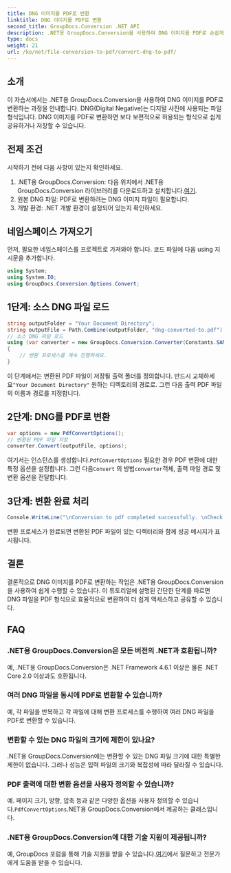 ```yaml
---
title: DNG 이미지를 PDF로 변환
linktitle: DNG 이미지를 PDF로 변환
second_title: GroupDocs.Conversion .NET API
description: .NET용 GroupDocs.Conversion을 사용하여 DNG 이미지를 PDF로 손쉽게 변환하는 방법을 알아보세요. 원활한 변환을 위해 단계별 가이드를 따르세요.
type: docs
weight: 21
url: /ko/net/file-conversion-to-pdf/convert-dng-to-pdf/
---
```

## 소개
이 자습서에서는 .NET용 GroupDocs.Conversion을 사용하여 DNG 이미지를 PDF로 변환하는 과정을 안내합니다. DNG(Digital Negative)는 디지털 사진에 사용되는 파일 형식입니다. DNG 이미지를 PDF로 변환하면 보다 보편적으로 허용되는 형식으로 쉽게 공유하거나 저장할 수 있습니다.
## 전제 조건
시작하기 전에 다음 사항이 있는지 확인하세요.
1.  .NET용 GroupDocs.Conversion: 다음 위치에서 .NET용 GroupDocs.Conversion 라이브러리를 다운로드하고 설치합니다.[여기](https://releases.groupdocs.com/conversion/net/).
2. 원본 DNG 파일: PDF로 변환하려는 DNG 이미지 파일이 필요합니다.
3. 개발 환경: .NET 개발 환경이 설정되어 있는지 확인하세요.

## 네임스페이스 가져오기
먼저, 필요한 네임스페이스를 프로젝트로 가져와야 합니다. 코드 파일에 다음 using 지시문을 추가합니다.
```csharp
using System;
using System.IO;
using GroupDocs.Conversion.Options.Convert;
```
## 1단계: 소스 DNG 파일 로드
```csharp
string outputFolder = "Your Document Directory";
string outputFile = Path.Combine(outputFolder, "dng-converted-to.pdf");
// 소스 DNG 파일 로드
using (var converter = new GroupDocs.Conversion.Converter(Constants.SAMPLE_DNG))
{
    // 변환 프로세스를 계속 진행하세요.
}
```
 이 단계에서는 변환된 PDF 파일이 저장될 출력 폴더를 정의합니다. 반드시 교체하세요`"Your Document Directory"` 원하는 디렉토리의 경로로. 그런 다음 출력 PDF 파일의 이름과 경로를 지정합니다.
## 2단계: DNG를 PDF로 변환
```csharp
var options = new PdfConvertOptions();
// 변환된 PDF 파일 저장
converter.Convert(outputFile, options);
```
 여기서는 인스턴스를 생성합니다.`PdfConvertOptions` 필요한 경우 PDF 변환에 대한 특정 옵션을 설정합니다. 그런 다음`Convert` 의 방법`converter`객체, 출력 파일 경로 및 변환 옵션을 전달합니다.
## 3단계: 변환 완료 처리
```csharp
Console.WriteLine("\nConversion to pdf completed successfully. \nCheck output in {0}", outputFolder);
```
변환 프로세스가 완료되면 변환된 PDF 파일이 있는 디렉터리와 함께 성공 메시지가 표시됩니다.

## 결론
결론적으로 DNG 이미지를 PDF로 변환하는 작업은 .NET용 GroupDocs.Conversion을 사용하여 쉽게 수행할 수 있습니다. 이 튜토리얼에 설명된 간단한 단계를 따르면 DNG 파일을 PDF 형식으로 효율적으로 변환하여 더 쉽게 액세스하고 공유할 수 있습니다.
## FAQ
### .NET용 GroupDocs.Conversion은 모든 버전의 .NET과 호환됩니까?
예, .NET용 GroupDocs.Conversion은 .NET Framework 4.6.1 이상은 물론 .NET Core 2.0 이상과도 호환됩니다.
### 여러 DNG 파일을 동시에 PDF로 변환할 수 있습니까?
예, 각 파일을 반복하고 각 파일에 대해 변환 프로세스를 수행하여 여러 DNG 파일을 PDF로 변환할 수 있습니다.
### 변환할 수 있는 DNG 파일의 크기에 제한이 있나요?
.NET용 GroupDocs.Conversion에는 변환할 수 있는 DNG 파일 크기에 대한 특별한 제한이 없습니다. 그러나 성능은 입력 파일의 크기와 복잡성에 따라 달라질 수 있습니다.
### PDF 출력에 대한 변환 옵션을 사용자 정의할 수 있습니까?
 예. 페이지 크기, 방향, 압축 등과 같은 다양한 옵션을 사용자 정의할 수 있습니다.`PdfConvertOptions`.NET용 GroupDocs.Conversion에서 제공하는 클래스입니다.
### .NET용 GroupDocs.Conversion에 대한 기술 지원이 제공됩니까?
 예, GroupDocs 포럼을 통해 기술 지원을 받을 수 있습니다.[여기](https://forum.groupdocs.com/c/conversion/11)에서 질문하고 전문가에게 도움을 받을 수 있습니다.